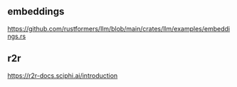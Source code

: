 ## embeddings
https://github.com/rustformers/llm/blob/main/crates/llm/examples/embeddings.rs

## r2r
https://r2r-docs.sciphi.ai/introduction
